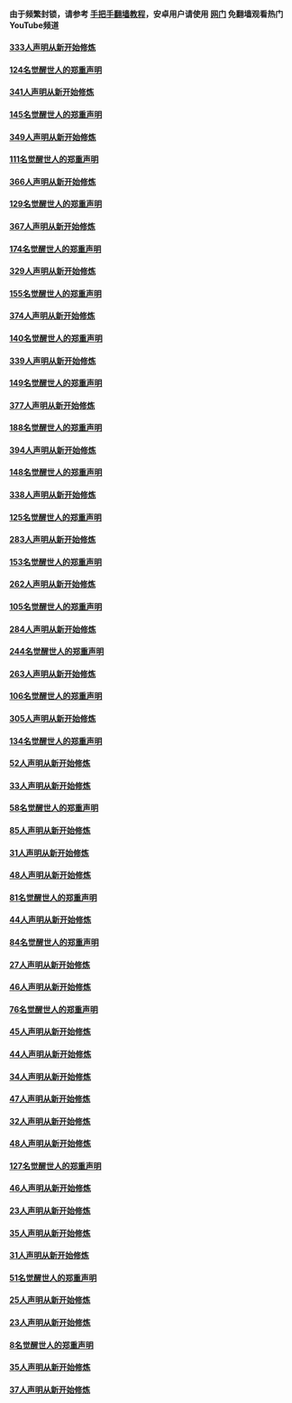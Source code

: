 #### 由于频繁封锁，请参考 [手把手翻墙教程](https://github.com/gfw-breaker/guides/wiki/)，安卓用户请使用 [网门](https://github.com/gfw-breaker/nogfw/blob/master/dl.md?t=07010801) 免翻墙观看热门YouTube频道 

#### [333人声明从新开始修炼](../pages/91/427525.md?t=07010801) 

#### [124名觉醒世人的郑重声明](../pages/91/427524.md?t=07010801) 

#### [341人声明从新开始修炼](../pages/91/427255.md?t=07010801) 

#### [145名觉醒世人的郑重声明](../pages/91/427254.md?t=07010801) 

#### [349人声明从新开始修炼](../pages/91/426969.md?t=07010801) 

#### [111名觉醒世人的郑重声明](../pages/91/426968.md?t=07010801) 

#### [366人声明从新开始修炼](../pages/91/426737.md?t=07010801) 

#### [129名觉醒世人的郑重声明](../pages/91/426736.md?t=07010801) 

#### [367人声明从新开始修炼](../pages/91/426421.md?t=07010801) 

#### [174名觉醒世人的郑重声明](../pages/91/426420.md?t=07010801) 

#### [329人声明从新开始修炼](../pages/91/426139.md?t=07010801) 

#### [155名觉醒世人的郑重声明](../pages/91/426138.md?t=07010801) 

#### [374人声明从新开始修炼](../pages/91/425811.md?t=07010801) 

#### [140名觉醒世人的郑重声明](../pages/91/425810.md?t=07010801) 

#### [339人声明从新开始修炼](../pages/91/425690.md?t=07010801) 

#### [149名觉醒世人的郑重声明](../pages/91/425689.md?t=07010801) 

#### [377人声明从新开始修炼](../pages/91/424867.md?t=07010801) 

#### [188名觉醒世人的郑重声明](../pages/91/424866.md?t=07010801) 

#### [394人声明从新开始修炼](../pages/91/423914.md?t=07010801) 

#### [148名觉醒世人的郑重声明](../pages/91/423913.md?t=07010801) 

#### [338人声明从新开始修炼](../pages/91/423540.md?t=07010801) 

#### [125名觉醒世人的郑重声明](../pages/91/423539.md?t=07010801) 

#### [283人声明从新开始修炼](../pages/91/423296.md?t=07010801) 

#### [153名觉醒世人的郑重声明](../pages/91/423295.md?t=07010801) 

#### [262人声明从新开始修炼](../pages/91/423004.md?t=07010801) 

#### [105名觉醒世人的郑重声明](../pages/91/423003.md?t=07010801) 

#### [284人声明从新开始修炼](../pages/91/422707.md?t=07010801) 

#### [244名觉醒世人的郑重声明](../pages/91/422706.md?t=07010801) 

#### [263人声明从新开始修炼](../pages/91/422553.md?t=07010801) 

#### [106名觉醒世人的郑重声明](../pages/91/422552.md?t=07010801) 

#### [305人声明从新开始修炼](../pages/91/422153.md?t=07010801) 

#### [134名觉醒世人的郑重声明](../pages/91/422152.md?t=07010801) 

#### [52人声明从新开始修炼](../pages/91/421846.md?t=07010801) 

#### [33人声明从新开始修炼](../pages/91/421804.md?t=07010801) 

#### [58名觉醒世人的郑重声明](../pages/91/421845.md?t=07010801) 

#### [85人声明从新开始修炼](../pages/91/421769.md?t=07010801) 

#### [31人声明从新开始修炼](../pages/91/421763.md?t=07010801) 

#### [48人声明从新开始修炼](../pages/91/421605.md?t=07010801) 

#### [81名觉醒世人的郑重声明](../pages/91/421656.md?t=07010801) 

#### [44人声明从新开始修炼](../pages/91/421544.md?t=07010801) 

#### [84名觉醒世人的郑重声明](../pages/91/421543.md?t=07010801) 

#### [27人声明从新开始修炼](../pages/91/421465.md?t=07010801) 

#### [46人声明从新开始修炼](../pages/91/421454.md?t=07010801) 

#### [76名觉醒世人的郑重声明](../pages/91/421453.md?t=07010801) 

#### [45人声明从新开始修炼](../pages/91/421452.md?t=07010801) 

#### [44人声明从新开始修炼](../pages/91/421422.md?t=07010801) 

#### [34人声明从新开始修炼](../pages/91/421322.md?t=07010801) 

#### [47人声明从新开始修炼](../pages/91/421264.md?t=07010801) 

#### [32人声明从新开始修炼](../pages/91/421225.md?t=07010801) 

#### [48人声明从新开始修炼](../pages/91/421202.md?t=07010801) 

#### [127名觉醒世人的郑重声明](../pages/91/421224.md?t=07010801) 

#### [46人声明从新开始修炼](../pages/91/421203.md?t=07010801) 

#### [23人声明从新开始修炼](../pages/91/421138.md?t=07010801) 

#### [35人声明从新开始修炼](../pages/91/421122.md?t=07010801) 

#### [31人声明从新开始修炼](../pages/91/421081.md?t=07010801) 

#### [51名觉醒世人的郑重声明](../pages/91/421080.md?t=07010801) 

#### [25人声明从新开始修炼](../pages/91/421020.md?t=07010801) 

#### [23人声明从新开始修炼](../pages/91/420884.md?t=07010801) 

#### [8名觉醒世人的郑重声明](../pages/91/420883.md?t=07010801) 

#### [35人声明从新开始修炼](../pages/91/420809.md?t=07010801) 

#### [37人声明从新开始修炼](../pages/91/420766.md?t=07010801) 

